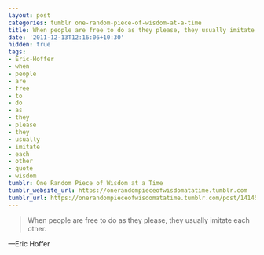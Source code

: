 ```yaml
---
layout: post
categories: tumblr one-random-piece-of-wisdom-at-a-time
title: When people are free to do as they please, they usually imitate each other.
date: '2011-12-13T12:16:06+10:30'
hidden: true
tags:
- Eric-Hoffer
- when
- people
- are
- free
- to
- do
- as
- they
- please
- they
- usually
- imitate
- each
- other
- quote
- wisdom
tumblr: One Random Piece of Wisdom at a Time
tumblr_website_url: https://onerandompieceofwisdomatatime.tumblr.com
tumblr_url: https://onerandompieceofwisdomatatime.tumblr.com/post/14145227886/when-people-are-free-to-do-as-they-please-they
---
```

> When people are free to do as they please, they usually imitate each other.

—Eric Hoffer
